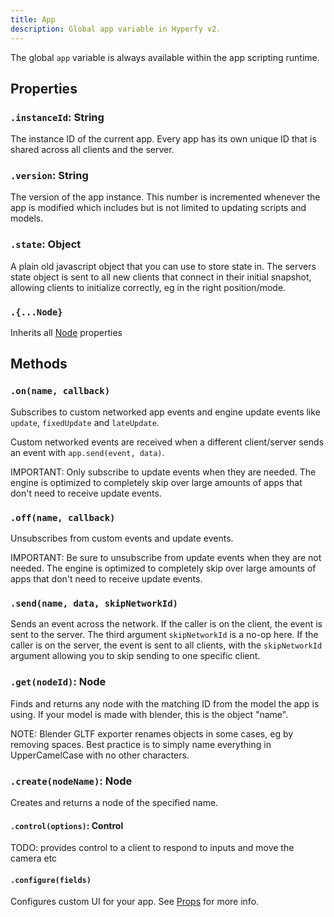 ```yaml
---
title: App
description: Global app variable in Hyperfy v2.
---
```


The global `app` variable is always available within the app scripting runtime.

## Properties

### `.instanceId`: String

The instance ID of the current app.
Every app has its own unique ID that is shared across all clients and the server.

### `.version`: String

The version of the app instance.
This number is incremented whenever the app is modified which includes but is not limited to updating scripts and models.

### `.state`: Object

A plain old javascript object that you can use to store state in.
The servers state object is sent to all new clients that connect in their initial snapshot, allowing clients to initialize correctly, eg in the right position/mode.

### `.{...Node}`

Inherits all [Node](/docs/ref/Node.md) properties

## Methods

### `.on(name, callback)`

Subscribes to custom networked app events and engine update events like `update`, `fixedUpdate` and `lateUpdate`.

Custom networked events are received when a different client/server sends an event with `app.send(event, data)`.

IMPORTANT: Only subscribe to update events when they are needed. The engine is optimized to completely skip over large amounts of apps that don't need to receive update events.

### `.off(name, callback)`

Unsubscribes from custom events and update events.

IMPORTANT: Be sure to unsubscribe from update events when they are not needed. The engine is optimized to completely skip over large amounts of apps that don't need to receive update events.

### `.send(name, data, skipNetworkId)`

Sends an event across the network.
If the caller is on the client, the event is sent to the server. The third argument `skipNetworkId` is a no-op here.
If the caller is on the server, the event is sent to all clients, with the `skipNetworkId` argument allowing you to skip sending to one specific client.

### `.get(nodeId)`: Node

Finds and returns any node with the matching ID from the model the app is using.
If your model is made with blender, this is the object "name".

NOTE: Blender GLTF exporter renames objects in some cases, eg by removing spaces. Best practice is to simply name everything in UpperCamelCase with no other characters.

### `.create(nodeName)`: Node

Creates and returns a node of the specified name.

#### `.control(options)`: Control

TODO: provides control to a client to respond to inputs and move the camera etc

#### `.configure(fields)`

Configures custom UI for your app. See [Props](/ref/Props.md) for more info.
